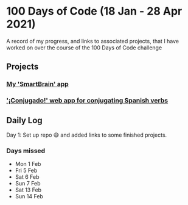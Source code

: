 # 100 Days of Code (18 Jan - 28 Apr 2021)
A record of my progress, and links to associated projects, that I have worked on over the course of the 100 Days of Code challenge

## Projects
### [My 'SmartBrain' app](https://smart-brain--front-end.herokuapp.com/)

### ['¡Conjugado!' web app for conjugating Spanish verbs](https://conjugado-frontend.herokuapp.com/)

## Daily Log
Day 1: Set up repo 😅 and added links to some finished projects.

### Days missed
- Mon 1 Feb
- Fri 5 Feb
- Sat 6 Feb
- Sun 7 Feb
- Sat 13 Feb
- Sun 14 Feb
